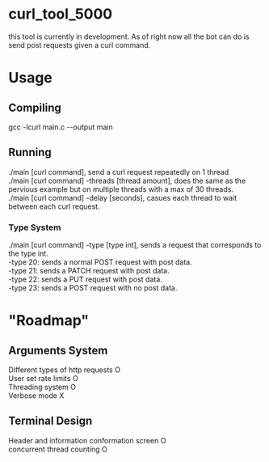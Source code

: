 # curl_tool_5000
this tool is currently in development. As of right now all the bot can do is send post requests given a curl command. 
#

# Usage
## Compiling
gcc -lcurl main.c --output main
##
## Running
 ./main [curl command], send a curl request repeatedly on 1 thread <br>
 ./main [curl command] -threads [thread amount], does the same as the pervious example but on multiple threads with a max of 30 threads. <br>
 ./main [curl command] -delay [seconds], casues each thread to wait between each curl request. <br>
 ### Type System
  ./main [curl command] -type [type int], sends a request that corresponds to the type int. <br>
  -type 20: sends a normal POST request with post data. <br>
  -type 21: sends a PATCH request with post data. <br>
  -type 22: sends a PUT request with post data. <br>
  -type 23: sends a POST request with no post data.
 ###
##
#

# "Roadmap" <br >
## Arguments System <br>
Different types of http requests O <br>
User set rate limits O <br>
Threading system O <br>
Verbose mode X <br>
##

## Terminal Design <br>
Header and information conformation screen O <br>
concurrent thread counting O <br>
##
#
